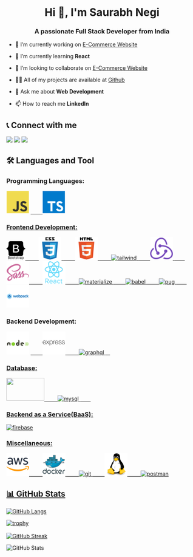 <h1 align="center">Hi 👋, I'm Saurabh Negi</h1>
<h3 align="center">A passionate Full Stack Developer from India</h3>

- 🔭 I’m currently working on [E-Commerce Website](https://github.com/saurabhnegi35/Ecommerce_Web_App_React)

- 🌱 I’m currently learning **React**

- 👯 I’m looking to collaborate on [E-Commerce Website](https://github.com/saurabhnegi35/Ecommerce_Web_App_React)

- 👨‍💻 All of my projects are available at [Github](https://github.com/saurabhnegi35/)

- 💬 Ask me about **Web Development**

- 📫 How to reach me **LinkedIn**

## 📞 Connect with me

[<img src="https://img.shields.io/badge/LinkedIn-0077B5?style=for-the-badge&logo=linkedin&logoColor=white" />](https://www.linkedin.com/in/saurabhnegi35)
[<img src="https://img.shields.io/badge/Gmail-D14836?style=for-the-badge&logo=gmail&logoColor=white" />](mailto:reachsaurabhnegi@gmail.com)
[<img src="https://img.shields.io/badge/GitHub-100000?style=for-the-badge&logo=github&logoColor=white" />](https://github.com/saurabhnegi35)
<!-- [<img src="https://img.shields.io/badge/-Hackerrank-2EC866?style=for-the-badge&logo=HackerRank&logoColor=white" />](https://www.hackerrank.com/saurabhnegi35)
 [<img src="https://img.shields.io/badge/-LeetCode-FFA116?style=for-the-badge&logo=LeetCode&logoColor=black" />](https://leetcode.com/saurabhnegi35/) -->

## 🛠️ Languages and Tool
<div>
  <h3 align="left">Programming Languages:</h3>
  <img src="https://raw.githubusercontent.com/devicons/devicon/master/icons/javascript/javascript-original.svg" alt="javascript" width="60" height="60"/> </a> <a href="https://www.linux.org/" target="_blank" rel="noreferrer"> &nbsp &nbsp &nbsp &nbsp <img src="https://raw.githubusercontent.com/devicons/devicon/master/icons/typescript/typescript-original.svg" alt="typescript" width="60" height="60"/> </a> <a href="https://webpack.js.org" target="_blank" rel="noreferrer">
  </div>
<div>
<h3 align="left">Frontend Development:</h3>
<img src="https://raw.githubusercontent.com/devicons/devicon/master/icons/bootstrap/bootstrap-plain-wordmark.svg" alt="bootstrap" width="50" height="50"/> </a> <a href="https://www.w3schools.com/css/" target="_blank" rel="noreferrer"> &nbsp &nbsp &nbsp &nbsp <img src="https://raw.githubusercontent.com/devicons/devicon/master/icons/css3/css3-original-wordmark.svg" alt="css3" width="60" height="60"/> </a> <a href="https://www.docker.com/" target="_blank" rel="noreferrer"> &nbsp &nbsp &nbsp &nbsp <img src="https://raw.githubusercontent.com/devicons/devicon/master/icons/html5/html5-original-wordmark.svg" alt="html5" width="60" height="60"/> </a> <a href="https://developer.mozilla.org/en-US/docs/Web/JavaScript" target="_blank" rel="noreferrer"> &nbsp &nbsp &nbsp &nbsp  <img src="https://www.vectorlogo.zone/logos/tailwindcss/tailwindcss-icon.svg" alt="tailwind" width="60" height="60"/> </a> <a href="https://www.typescriptlang.org/" target="_blank" rel="noreferrer"> &nbsp &nbsp &nbsp &nbsp <img src="https://raw.githubusercontent.com/devicons/devicon/master/icons/redux/redux-original.svg" alt="redux" width="60" height="60"/> </a> <a href="https://sass-lang.com" target="_blank" rel="noreferrer"> &nbsp &nbsp &nbsp &nbsp <img src="https://raw.githubusercontent.com/devicons/devicon/master/icons/sass/sass-original.svg" alt="sass" width="60" height="60"/> </a> <a href="https://tailwindcss.com/" target="_blank" rel="noreferrer"> &nbsp &nbsp &nbsp &nbsp <img src="https://raw.githubusercontent.com/devicons/devicon/master/icons/react/react-original-wordmark.svg" alt="react" width="60" height="60"/> </a> <a href="https://redux.js.org" target="_blank" rel="noreferrer"> &nbsp &nbsp &nbsp &nbsp  <img src="https://raw.githubusercontent.com/prplx/svg-logos/5585531d45d294869c4eaab4d7cf2e9c167710a9/svg/materialize.svg" alt="materialize" width="60" height="60"/> </a> <a href="https://www.mongodb.com/" target="_blank" rel="noreferrer"> &nbsp &nbsp &nbsp &nbsp <img src="https://www.vectorlogo.zone/logos/babeljs/babeljs-icon.svg" alt="babel" width="60" height="60"/> </a> <a href="https://getbootstrap.com" target="_blank" rel="noreferrer">  &nbsp &nbsp &nbsp &nbsp <img src="https://cdn.worldvectorlogo.com/logos/pug.svg" alt="pug" width="60" height="60"/> </a> <a href="https://reactjs.org/" target="_blank" rel="noreferrer"> &nbsp &nbsp &nbsp &nbsp<img src="https://raw.githubusercontent.com/devicons/devicon/d00d0969292a6569d45b06d3f350f463a0107b0d/icons/webpack/webpack-original-wordmark.svg" alt="webpack" width="60" height="60"/> </a> 
  
</div>

<div>
  <h3 align="left">Backend Development:</h3>
 <img src="https://raw.githubusercontent.com/devicons/devicon/master/icons/nodejs/nodejs-original-wordmark.svg" alt="nodejs" width="60" height="60"/> </a> <a href="https://postman.com" target="_blank" rel="noreferrer"> &nbsp &nbsp &nbsp &nbsp <img src="https://raw.githubusercontent.com/devicons/devicon/master/icons/express/express-original-wordmark.svg" alt="express" width="60" height="60"/> </a> <a href="https://firebase.google.com/" target="_blank" rel="noreferrer">   &nbsp &nbsp &nbsp &nbsp <img src="https://www.vectorlogo.zone/logos/graphql/graphql-icon.svg" alt="graphql" width="60" height="60"/> </a> <a href="https://www.w3.org/html/" target="_blank" rel="noreferrer">  &nbsp &nbsp
  
</div>

<div>
  <h3 align="left">Database:</h3>
   <img src="https://upload.wikimedia.org/wikipedia/commons/9/93/MongoDB_Logo.svg" width="100" height="60"/> </a> <a href="https://www.mysql.com/" target="_blank" rel="noreferrer"> &nbsp &nbsp &nbsp &nbsp  <img src="https://pngimg.com/uploads/mysql/mysql_PNG37.png" alt="mysql" width="60" height="60"/> </a> <a href="https://nodejs.org" target="_blank" rel="noreferrer">  &nbsp &nbsp &nbsp &nbsp 
  
</div>

<div>
  <h3 align="left">Backend as a Service(BaaS):</h3>
<img src="https://www.vectorlogo.zone/logos/firebase/firebase-icon.svg" alt="firebase" width="100" height="60"/> </a> <a href="https://git-scm.com/" target="_blank" rel="noreferrer"> 
</div>

<div>
  <h3 align="left">Miscellaneous:</h3>
<img src="https://raw.githubusercontent.com/devicons/devicon/master/icons/amazonwebservices/amazonwebservices-original-wordmark.svg" alt="aws" width="60" height="60"/> </a> <a href="https://babeljs.io/" target="_blank" rel="noreferrer">   &nbsp &nbsp &nbsp &nbsp  <img src="https://raw.githubusercontent.com/devicons/devicon/master/icons/docker/docker-original-wordmark.svg" alt="docker" width="60" height="60"/> </a> <a href="https://expressjs.com" target="_blank" rel="noreferrer">   &nbsp &nbsp &nbsp &nbsp <img src="https://www.vectorlogo.zone/logos/git-scm/git-scm-icon.svg" alt="git" width="60" height="60"/> </a> <a href="https://graphql.org" target="_blank" rel="noreferrer">    &nbsp &nbsp &nbsp &nbsp <img src="https://raw.githubusercontent.com/devicons/devicon/master/icons/linux/linux-original.svg" alt="linux" width="60" height="60"/> </a> <a href="https://materializecss.com/" target="_blank" rel="noreferrer">    &nbsp &nbsp &nbsp &nbsp <img src="https://www.vectorlogo.zone/logos/getpostman/getpostman-icon.svg" alt="postman" width="60" height="60"/> </a> <a href="https://pugjs.org" target="_blank" rel="noreferrer">  
</div> </p>

## 📊 GitHub Stats

<p align="left">


[![GitHub Langs](https://github-readme-stats.vercel.app/api/top-langs/?username=saurabhnegi35&theme=radical&hide_border=true&layout=compact)](https://github.com/saurabhnegi35/github-readme-stats)
<br />


[![trophy](https://github-profile-trophy.vercel.app/?username=saurabhnegi35&theme=radical)](https://github.com/saurabhnegi35)
<br />
<br />
[![GitHub Streak](https://github-readme-streak-stats.herokuapp.com?user=saurabhnegi35&theme=radical&hide_border=true&date_format=M%20j%5B%2C%20Y%5D)](https://git.io/streak-stats)
<br />

 ![GitHub Stats](https://github-readme-stats.vercel.app/api?username=saurabhnegi35&theme=radical&show_icons=true&hide_border=true)
<br />



